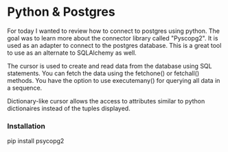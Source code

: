 # Python & Postgres

For today I wanted to review how to connect to postgres using python. The goal was to learn more about the connector library called "Pyscopg2". It is used as an adapter to connect to the postgres database. This is a great tool to use as an alternate to SQLAlchemy as well. 

The cursor is used to create and read data from the database using SQL statements. You can fetch the data using the fetchone() or fetchall() methods. You have the option to use executemany() for querying all data in a sequence. 

Dictionary-like cursor allows the access to attributes similar to python dictionaires instead of the tuples displayed. 


### Installation

pip install psycopg2


